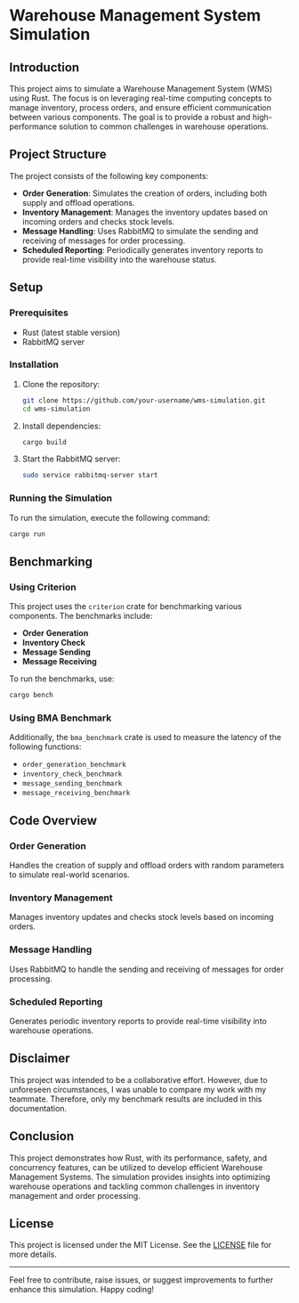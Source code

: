 # Warehouse Management System Simulation

## Introduction

This project aims to simulate a Warehouse Management System (WMS) using Rust. The focus is on leveraging real-time computing concepts to manage inventory, process orders, and ensure efficient communication between various components. The goal is to provide a robust and high-performance solution to common challenges in warehouse operations.

## Project Structure

The project consists of the following key components:

- **Order Generation**: Simulates the creation of orders, including both supply and offload operations.
- **Inventory Management**: Manages the inventory updates based on incoming orders and checks stock levels.
- **Message Handling**: Uses RabbitMQ to simulate the sending and receiving of messages for order processing.
- **Scheduled Reporting**: Periodically generates inventory reports to provide real-time visibility into the warehouse status.

## Setup

### Prerequisites

- Rust (latest stable version)
- RabbitMQ server

### Installation

1. Clone the repository:
    ```sh
    git clone https://github.com/your-username/wms-simulation.git
    cd wms-simulation
    ```

2. Install dependencies:
    ```sh
    cargo build
    ```

3. Start the RabbitMQ server:
    ```sh
    sudo service rabbitmq-server start
    ```

### Running the Simulation

To run the simulation, execute the following command:
```sh
cargo run
```

## Benchmarking

### Using Criterion

This project uses the `criterion` crate for benchmarking various components. The benchmarks include:

- **Order Generation**
- **Inventory Check**
- **Message Sending**
- **Message Receiving**

To run the benchmarks, use:
```sh
cargo bench
```

### Using BMA Benchmark

Additionally, the `bma_benchmark` crate is used to measure the latency of the following functions:

- `order_generation_benchmark`
- `inventory_check_benchmark`
- `message_sending_benchmark`
- `message_receiving_benchmark`

## Code Overview

### Order Generation
Handles the creation of supply and offload orders with random parameters to simulate real-world scenarios.

### Inventory Management
Manages inventory updates and checks stock levels based on incoming orders.

### Message Handling
Uses RabbitMQ to handle the sending and receiving of messages for order processing.

### Scheduled Reporting
Generates periodic inventory reports to provide real-time visibility into warehouse operations.

## Disclaimer

This project was intended to be a collaborative effort. However, due to unforeseen circumstances, I was unable to compare my work with my teammate. Therefore, only my benchmark results are included in this documentation.

## Conclusion

This project demonstrates how Rust, with its performance, safety, and concurrency features, can be utilized to develop efficient Warehouse Management Systems. The simulation provides insights into optimizing warehouse operations and tackling common challenges in inventory management and order processing.

## License

This project is licensed under the MIT License. See the [LICENSE](LICENSE) file for more details.

---

Feel free to contribute, raise issues, or suggest improvements to further enhance this simulation. Happy coding!
